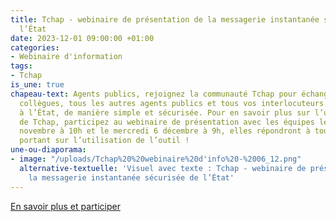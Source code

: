 ```yaml
---
title: Tchap - webinaire de présentation de la messagerie instantanée sécurisée de
  l’État
date: 2023-12-01 09:00:00 +01:00
categories:
- Webinaire d'information
tags:
- Tchap
is_une: true
chapeau-text: Agents publics, rejoignez la communauté Tchap pour échanger avec vos
  collègues, tous les autres agents publics et tous vos interlocuteurs même externes
  à l’État, de manière simple et sécurisée. Pour en savoir plus sur l’utilisation
  de Tchap, participez au webinaire de présentation avec les équipes le mercredi 29
  novembre à 10h et le mercredi 6 décembre à 9h, elles répondront à toutes vos questions
  portant sur l’utilisation de l’outil !
une-ou-diaporama:
- image: "/uploads/Tchap%20%20webinaire%20d'info%20-%2006_12.png"
  alternative-textuelle: 'Visuel avec texte : Tchap - webinaire de présentation de
    la messagerie instantanée sécurisée de l’État'
---
```


<div class="lien-important"><p><a href="https://www.numerique.gouv.fr/agenda/webinaire-de-presentation-de-la-messagerie-instantanee-securisee-de-letat-tchap/">En savoir plus et participer</a></p></div>